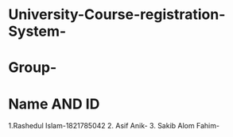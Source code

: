 # University-Course-registration-System-
# Group-
# Name AND ID
1.Rashedul Islam-1821785042
2. Asif Anik-
3. Sakib Alom Fahim-
